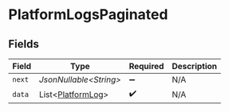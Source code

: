 # PlatformLogsPaginated


## Fields

| Field                                                        | Type                                                         | Required                                                     | Description                                                  |
| ------------------------------------------------------------ | ------------------------------------------------------------ | ------------------------------------------------------------ | ------------------------------------------------------------ |
| `next`                                                       | *JsonNullable\<String>*                                      | :heavy_minus_sign:                                           | N/A                                                          |
| `data`                                                       | List\<[PlatformLog](../../models/components/PlatformLog.md)> | :heavy_check_mark:                                           | N/A                                                          |
